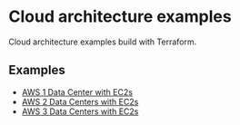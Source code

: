 # Cloud architecture examples

Cloud architecture examples build with Terraform.

## Examples

- [AWS 1 Data Center with EC2s][1]
- [AWS 2 Data Centers with EC2s][2]
- [AWS 3 Data Centers with EC2s][3]

[1]: aws-1dc-ec2
[2]: aws-2dc-ec2
[3]: aws-3dc-ec2